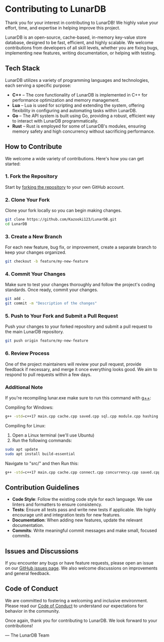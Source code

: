 # Contributing to LunarDB

Thank you for your interest in contributing to LunarDB! We highly value your effort, time, and expertise in helping improve this project.

LunarDB is an open-source, cache-based, in-memory key-value store database, designed to be fast, efficient, and highly scalable. We welcome contributions from developers of all skill levels, whether you are fixing bugs, implementing new features, writing documentation, or helping with testing.

## Tech Stack

LunarDB utilizes a variety of programming languages and technologies, each serving a specific purpose:

- **C++** – The core functionality of LunarDB is implemented in C++ for performance optimization and memory management.
- **Lua** – Lua is used for scripting and extending the system, offering flexibility in configuring and automating tasks within LunarDB.
- **Go** – The API system is built using Go, providing a robust, efficient way to interact with LunarDB programmatically.
- **Rust** – Rust is employed for some of LunarDB's modules, ensuring memory safety and high concurrency without sacrificing performance.

## How to Contribute

We welcome a wide variety of contributions. Here's how you can get started:

### 1. Fork the Repository

Start by [forking the repository](https://github.com/Kazooki123/LunarDB/fork) to your own GitHub account.

### 2. Clone Your Fork

Clone your fork locally so you can begin making changes.

```bash
git clone https://github.com/Kazooki123/LunarDB.git
cd LunarDB
```

### 3. Create a New Branch

For each new feature, bug fix, or improvement, create a separate branch to keep your changes organized.

```bash
git checkout -b feature/my-new-feature
```

### 4. Commit Your Changes

Make sure to test your changes thoroughly and follow the project's coding standards. Once ready, commit your changes.

```bash
git add .
git commit -m "Description of the changes"
```

### 5. Push to Your Fork and Submit a Pull Request

Push your changes to your forked repository and submit a pull request to the main LunarDB repository.

```bash
git push origin feature/my-new-feature
```

### 6. Review Process

One of the project maintainers will review your pull request, provide feedback if necessary, and merge it once everything looks good. We aim to respond to pull requests within a few days.

### Additional Note

If you're recompiling lunar.exe make sure to run this command with [g++](https://gcc.gnu.org/):

Compiling for Windows:

```bash
g++ -std=c++17 main.cpp cache.cpp saved.cpp sql.cpp module.cpp hashing.cpp -o ../bin/lunar.exe
```

Compiling for Linux:

1. Open a Linux terminal (we'll use Ubuntu)
2. Run the following commands:

```bash
sudo apt update
sudo apt install build-essential
```

Navigate to "src/" and then
Run this:

```bash
g++ -std=c++17 main.cpp cache.cpp connect.cpp concurrency.cpp saved.cpp sql.cpp module.cpp parser.cpp hashing.cpp -I/usr/include/lua5.4 -llua5.4 -lpqxx -lpq -lcurl -o ../bin/lunar
```

## Contribution Guidelines

- **Code Style**: Follow the existing code style for each language. We use linters and formatters to ensure consistency.
- **Tests**: Ensure all tests pass and write new tests if applicable. We highly encourage unit and integration tests for new features.
- **Documentation**: When adding new features, update the relevant documentation.
- **Commits**: Write meaningful commit messages and make small, focused commits.

## Issues and Discussions

If you encounter any bugs or have feature requests, please open an issue on our [GitHub issues page](https://github.com/Kazooki123/LunarDB/issues). We also welcome discussions on improvements and general feedback.

## Code of Conduct

We are committed to fostering a welcoming and inclusive environment. Please read our [Code of Conduct](CODE_OF_CONDUCT) to understand our expectations for behavior in the community.

Once again, thank you for contributing to LunarDB. We look forward to your contributions!

— The LunarDB Team

